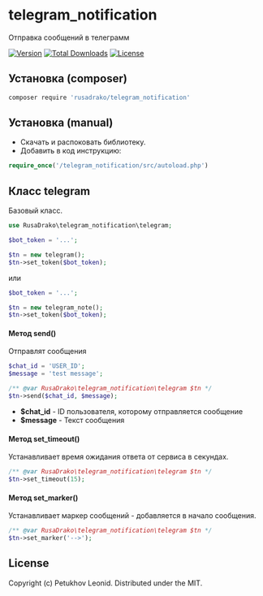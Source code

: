 # telegram_notification
Отправка сообщений в телеграмм

[![Version](http://poser.pugx.org/rusadrako/telegram_notification/version)](https://packagist.org/packages/rusadrako/telegram_notification)
[![Total Downloads](http://poser.pugx.org/rusadrako/telegram_notification/downloads)](https://packagist.org/packages/rusadrako/telegram_notification/stats)
[![License](http://poser.pugx.org/rusadrako/telegram_notification/license)](./LICENSE)

## Установка (composer)
```sh
composer require 'rusadrako/telegram_notification'
```


## Установка (manual)
- Скачать и распоковать библиотеку.
- Добавить в код инструкцию:
```php
require_once('/telegram_notification/src/autoload.php')
```


## Класс telegram
Базовый класс.
```php
use RusaDrako\telegram_notification\telegram;

$bot_token = '...';

$tn = new telegram();
$tn->set_token($bot_token);
```
или
```php
$bot_token = '...';

$tn = new telegram_note();
$tn->set_token($bot_token);
```


#### Метод send()
Отправлят сообщения
```php
$chat_id = 'USER_ID';
$message = 'test message';

/** @var RusaDrako\telegram_notification\telegram $tn */
$tn->send($chat_id, $message);
```
- **$chat_id** - ID пользователя, которому отправляется сообщение
- **$message** - Текст сообщения


#### Метод set_timeout()
Устанавливает время ожидания ответа от сервиса в секундах.
```php
/** @var RusaDrako\telegram_notification\telegram $tn */
$tn->set_timeout(15);
```


#### Метод set_marker()
Устанавливает маркер сообщений - добавляется в начало сообщения.
```php
/** @var RusaDrako\telegram_notification\telegram $tn */
$tn->set_marker('-->');
```


## License
Copyright (c) Petukhov Leonid. Distributed under the MIT.